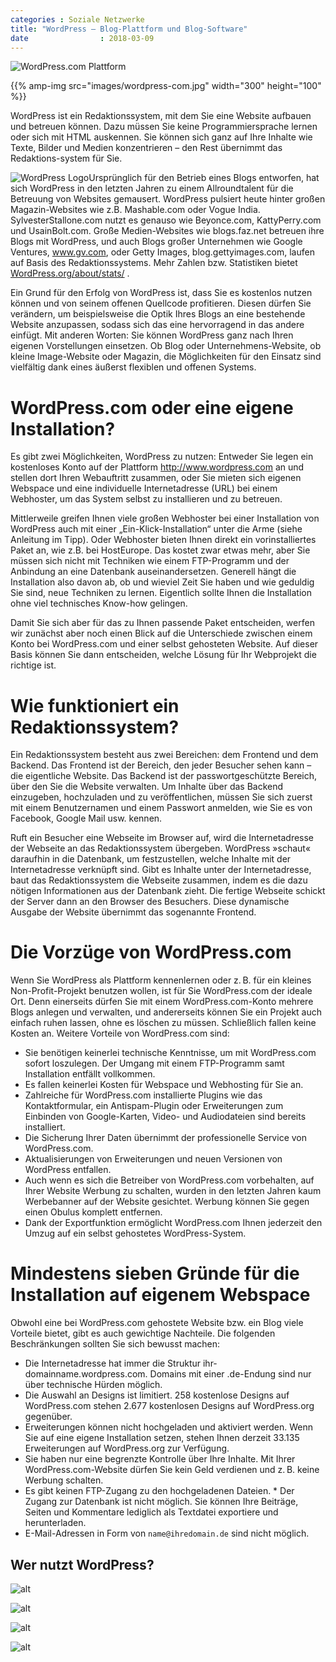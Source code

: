```yaml
---
categories : Soziale Netzwerke
title: "WordPress – Blog-Plattform und Blog-Software"
date                : 2018-03-09
---
```

![WordPress.com Plattform](../images/wordpress-com.jpg)

{{% amp-img src="images/wordpress-com.jpg" width="300" height="100" %}}

WordPress ist ein Redaktionssystem, mit dem Sie eine Website aufbauen
und betreuen können. Dazu müssen Sie keine Programmiersprache lernen
oder sich mit HTML auskennen. Sie können sich ganz auf Ihre Inhalte wie
Texte, Bilder und Medien konzentrieren – den Rest übernimmt das
Redaktions-system für Sie.
<!-- readmore -->

![WordPress Logo](../images/wordpress-logo-128x.png)Ursprünglich für den
Betrieb eines Blogs entworfen, hat sich WordPress in den letzten Jahren
zu einem Allroundtalent für die Betreuung von Websites gemausert.
WordPress pulsiert heute hinter großen Magazin-Websites wie z.B.
Mashable.com oder Vogue India. SylvesterStallone.com nutzt es genauso
wie Beyonce.com, KattyPerry.com und UsainBolt.com. Große Medien-Websites
wie blogs.faz.net betreuen ihre Blogs mit WordPress, und auch Blogs
großer Unternehmen wie Google Ventures, www.gv.com, oder Getty Images,
blog.gettyimages.com, laufen auf Basis des Redaktionssystems. Mehr
Zahlen bzw. Statistiken bietet
[WordPress.org/about/stats/](https://wordpress.org/about/stats/) .

Ein Grund für den Erfolg von WordPress ist, dass Sie es kostenlos nutzen
können und von seinem offenen Quellcode profitieren. Diesen dürfen Sie
verändern, um beispielsweise die Optik Ihres Blogs an eine bestehende
Website anzupassen, sodass sich das eine hervorragend in das andere
einfügt. Mit anderen Worten: Sie können WordPress ganz nach Ihren
eigenen Vorstellungen einsetzen. Ob Blog oder Unternehmens-Website, ob
kleine Image-Website oder Magazin, die Möglichkeiten für den Einsatz
sind vielfältig dank eines äußerst flexiblen und offenen Systems.

# WordPress.com oder eine eigene Installation?

Es gibt zwei Möglichkeiten, WordPress zu nutzen: Entweder Sie legen ein
kostenloses Konto auf der Plattform <http://www.wordpress.com> an und
stellen dort Ihren Webauftritt zusammen, oder Sie mieten sich eigenen
Webspace und eine individuelle Internetadresse (URL) bei einem
Webhoster, um das System selbst zu installieren und zu betreuen.

Mittlerweile greifen Ihnen viele großen Webhoster bei einer Installation
von WordPress auch mit einer „Ein-Klick-Installation“ unter die Arme
(siehe Anleitung im Tipp). Oder Webhoster bieten Ihnen direkt ein
vorinstalliertes Paket an, wie z.B. bei HostEurope. Das kostet zwar
etwas mehr, aber Sie müssen sich nicht mit Techniken wie einem
FTP-Programm und der Anbindung an eine Datenbank auseinandersetzen.
Generell hängt die Installation also davon ab, ob und wieviel Zeit Sie
haben und wie geduldig Sie sind, neue Techniken zu lernen. Eigentlich
sollte Ihnen die Installation ohne viel technisches Know-how gelingen.

Damit Sie sich aber für das zu Ihnen passende Paket entscheiden, werfen
wir zunächst aber noch einen Blick auf die Unterschiede zwischen einem
Konto bei WordPress.com und einer selbst gehosteten Website. Auf dieser
Basis können Sie dann entscheiden, welche Lösung für Ihr Webprojekt die
richtige ist.

# Wie funktioniert ein Redaktionssystem?

Ein Redaktionssystem besteht aus zwei Bereichen: dem Frontend und dem
Backend. Das Frontend ist der Bereich, den jeder Besucher sehen kann –
die eigentliche Website. Das Backend ist der passwortgeschützte Bereich,
über den Sie die Website verwalten. Um Inhalte über das Backend
einzugeben, hochzuladen und zu veröffentlichen, müssen Sie sich zuerst
mit einem Benutzernamen und einem Passwort anmelden, wie Sie es von
Facebook, Google Mail usw. kennen.

Ruft ein Besucher eine Webseite im Browser auf, wird die Internetadresse
der Webseite an das Redaktionssystem übergeben. WordPress »schaut«
daraufhin in die Datenbank, um festzustellen, welche Inhalte mit der
Internetadresse verknüpft sind. Gibt es Inhalte unter der
Internetadresse, baut das Redaktionssystem die Webseite zusammen, indem
es die dazu nötigen Informationen aus der Datenbank zieht. Die fertige
Webseite schickt der Server dann an den Browser des Besuchers. Diese
dynamische Ausgabe der Website übernimmt das sogenannte Frontend.

# Die Vorzüge von WordPress.com

Wenn Sie WordPress als Plattform kennenlernen oder z. B. für ein kleines
Non-Profit-Projekt benutzen wollen, ist für Sie WordPress.com der ideale
Ort. Denn einerseits dürfen Sie mit einem WordPress.com-Konto mehrere
Blogs anlegen und verwalten, und andererseits können Sie ein Projekt
auch einfach ruhen lassen, ohne es löschen zu müssen. Schließlich fallen
keine Kosten an. Weitere Vorteile von WordPress.com sind:

* Sie benötigen keinerlei technische Kenntnisse, um mit WordPress.com
 sofort loszulegen. Der Umgang mit einem FTP-Programm samt Installation entfällt vollkommen.
* Es fallen keinerlei Kosten für Webspace und Webhosting für Sie an.
* Zahlreiche für WordPress.com installierte Plugins wie das Kontaktformular, ein Antispam-Plugin oder Erweiterungen zum Einbinden von Google-Karten, Video- und Audiodateien sind bereits installiert.
* Die Sicherung Ihrer Daten übernimmt der professionelle Service von
 WordPress.com.
* Aktualisierungen von Erweiterungen und neuen Versionen von WordPress
 entfallen.
* Auch wenn es sich die Betreiber von WordPress.com vorbehalten, auf Ihrer Website Werbung zu schalten, wurden in den letzten Jahren kaum Werbebanner auf der Website gesichtet. Werbung können Sie gegen einen Obulus komplett entfernen.
* Dank der Exportfunktion ermöglicht WordPress.com Ihnen jederzeit den Umzug auf ein selbst gehostetes WordPress-System.

# Mindestens sieben Gründe für die Installation auf eigenem Webspace

Obwohl eine bei WordPress.com gehostete Website bzw. ein Blog viele
Vorteile bietet, gibt es auch gewichtige Nachteile. Die folgenden
Beschränkungen sollten Sie sich bewusst machen:

* Die Internetadresse hat immer die Struktur ihr-domainname.wordpress.com. Domains mit einer .de-Endung sind nur über technische Hürden möglich.
* Die Auswahl an Designs ist limitiert. 258 kostenlose Designs auf     WordPress.com stehen 2.677 kostenlosen Designs auf WordPress.org gegenüber.
* Erweiterungen können nicht hochgeladen und aktiviert werden. Wenn Sie auf eine eigene Installation setzen, stehen Ihnen derzeit 33.135 Erweiterungen auf WordPress.org zur Verfügung.
* Sie haben nur eine begrenzte Kontrolle über Ihre Inhalte. Mit Ihrer WordPress.com-Website dürfen Sie kein Geld verdienen und z. B. keine Werbung schalten.
* Es gibt keinen FTP-Zugang zu den hochgeladenen Dateien. * Der Zugang zur Datenbank ist nicht möglich. Sie können Ihre Beiträge, Seiten und Kommentare lediglich als Textdatei exportiere und herunterladen.
* E-Mail-Adressen in Form von `name@ihredomain.de` sind nicht möglich. 

## Wer nutzt WordPress?

![alt](../images/wordpress-1-beispiele.png)

![alt](../images/wordpress-2-beispiele.png)

![alt](../images/wordpress-4-beispiele.png)

![alt](../images/wordpress-6-beispiele.png)
